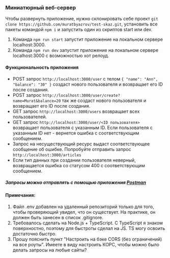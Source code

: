 ### Миниатюрный веб-сервер

Чтобы развернуть приложение, нужно склонировать себе проект `git clone https://github.com/muratbyazrov/test-skaz.git`, установить все пакеты командой `npm i` и запустить один из скриптов start или dev. 
1) Команда `npm run start` запустит приложение на локальном сервере localhost:3000. 
2) Команда `npm run dev` запустит приложение на локальном сервере localhost:3000 с возможностью хот релоуд.

#### Функциональность приложения

 - POST запрос `http://localhost:3000/user` с телом `{ "name": "Ann", "balance": "30" }` создаст нового пользователя и возвращает его ID после создания.
 - POST запрос `http://localhost:3000/user/create?name=Murat&balance=20` так же создаст нового пользователя и возвращает его ID после создания.
 - GET запрос `http://localhost:3000/users` возвращает всех пользователей.
 - GET запрос `http://localhost:3000/user/<ID пользователя>` возвращает пользователя с указанным ID. Если пользователя с указанным ID нет - вернется ошибка с соответствующим сообщением.
 - Запрос на несуществующий ресурс выдаст соответствующее сообщение об ошибке. Попробуйте  отправить запрос `http://localhost:3000/articles`
 - Если тип данных при создании пользователя неверный, возвращается ошибка со статусом 400 с соответствующим сообщением.

##### Запросы можно отправлять с помощью приложения [Postman](https://www.postman.com/downloads)

#### Примечания: 
1) Файл .env добавлен на удаленный репозиторий только для того, чтобы проверяющий увидел, что он существует. На практике, он должен быть занесен в список .gitignore.
2) Требовалось сделать на Node.js + TypeScript. С TypeScript я знаком поверхностно, поэтому для быстроты сделал на JS. TS могу освоить достаточно быстро.
3) Прошу пояснить пункт "Настроить на бэке CORS (без ограничений) на все роуты". Имеете в виду настроить КОРС, чтобы можно было делать запросы на любые сайты?
